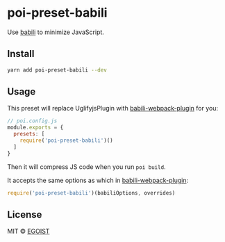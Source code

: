 # poi-preset-babili

Use [babili](https://github.com/babel/babili) to minimize JavaScript.

## Install

```bash
yarn add poi-preset-babili --dev
```

## Usage

This preset will replace UglifyjsPlugin with [babili-webpack-plugin](https://github.com/webpack-contrib/babili-webpack-plugin) for you:

```js
// poi.config.js
module.exports = {
  presets: [
    require('poi-preset-babili')()
  ]
}
```

Then it will compress JS code when you run `poi build`.

It accepts the same options as which in [babili-webpack-plugin](https://github.com/webpack-contrib/babili-webpack-plugin#options):

```js
require('poi-preset-babili')(babiliOptions, overrides)
```

## License

MIT &copy; [EGOIST](https://github.com/egoist)
